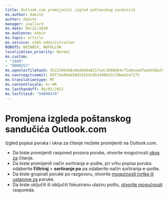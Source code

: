 ```yaml
---
title: Outlook.com promijeniti izgled poštanskog sandučića
ms.author: daeite
author: daeite
manager: joallard
ms.date: 04/21/2020
ms.audience: Admin
ms.topic: article
ms.service: o365-administration
ROBOTS: NOINDEX, NOFOLLOW
localization_priority: Normal
ms.custom:
- "1849"
- "9000257"
ms.openlocfilehash: 3522345eb8c0ed840a821fe4c3098464cf2e0ceedfaee558a703be643758ee7a
ms.sourcegitcommit: b5f7da89a650d2915dc652449623c78be6247175
ms.translationtype: MT
ms.contentlocale: hr-HR
ms.lasthandoff: 08/05/2021
ms.locfileid: "54096470"
---
```

# <a name="change-the-look-of-your-outlookcom-mailbox"></a>Promjena izgleda poštanskog sandučića Outlook.com

Izgled popisa poruka i okna za čitanje možete promijeniti na Outlook.com.

- Da biste promijenili raspored prozora poruke, otvorite mogućnosti [okna za](https://outlook.live.com/mail/options/mail/layout/readingPane) čitanje.
- Da biste promijenili način sortiranja e-pošte, pri vrhu popisa poruka odaberite **Filtriraj**  >  **sortiranje po** pa odaberite način sortiranja e-pošte.
- Da biste grupirati poruke po razgovoru, otvorite [mogućnosti tvrtke ili ustanove za](https://outlook.live.com/mail/options/mail/layout/conversations) poruke.
- Da biste uključili ili isključili fokusiranu ulaznu poštu, [otvorite mogućnosti](https://outlook.live.com/mail/options/mail/layout/focused) rasporeda.